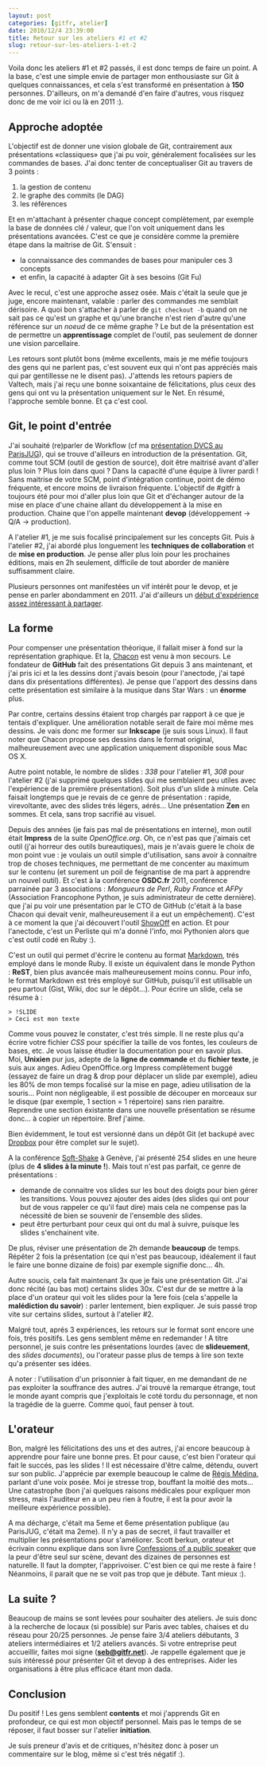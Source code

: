 ```yaml
---
layout: post
categories: [gitfr, atelier]
date: 2010/12/4 23:39:00
title: Retour sur les ateliers #1 et #2
slug: retour-sur-les-ateliers-1-et-2
---
```


Voila donc les ateliers #1 et #2 passés, il est donc temps de faire un point. A la base, c'est une simple envie de partager mon enthousiaste sur Git à quelques connaissances, et cela s'est transformé en présentation à **150** personnes. D'ailleurs, on m'a demandé d'en faire d'autres, vous risquez donc de me voir ici ou là en 2011 :).

Approche adoptée
----------------

L'objectif est de donner une vision globale de  Git, contrairement aux présentations «classiques» que j'ai pu voir, généralement focalisées sur les commandes de bases. J'ai donc tenter de conceptualiser Git au travers de 3 points :

1. la gestion de contenu
2. le graphe des commits (le DAG)
3. les références

Et en m'attachant à présenter chaque concept complètement, par exemple la base de données clé / valeur, que l'on voit uniquement dans les présentations avancées. C'est ce que je considère comme la première étape dans la maitrise de Git. S'ensuit :

* la connaissance des commandes de bases pour manipuler ces 3 concepts
* et enfin, la capacité à adapter Git à ses besoins (Git Fu)

Avec le recul, c'est une approche assez osée. Mais c'était la seule que je juge, encore maintenant, valable : parler des commandes me semblait dérisoire. A quoi bon s'attacher à parler de `git checkout -b` quand on ne sait pas ce qu'est un graphe et qu'une branche n'est rien d'autre qu'une référence sur un *noeud* de ce même graphe ? Le but de la présentation est de permettre un **apprentissage** complet de l'outil, pas seulement de donner une vision parcellaire.

Les retours sont plutôt bons (même excellents, mais je me méfie toujours des gens qui ne parlent pas, c'est souvent eux qui n'ont pas appréciés mais qui par gentillesse ne le disent pas). J'attends les retours papiers de Valtech, mais j'ai reçu une bonne soixantaine de félicitations, plus ceux des gens qui ont vu la présentation uniquement sur le Net. En résumé, l'approche semble bonne. Et ça c'est cool.

Git, le point d'entrée
----------------------

J'ai souhaité (re)parler de Workflow (cf ma [présentation DVCS au ParisJUG](http://www.parisjug.org/xwiki/bin/view/Meeting/20100511)), qui se trouve d'ailleurs en introduction de la présentation. Git, comme tout SCM (outil de gestion de source), doit être maitrisé avant d'aller plus loin ? Plus loin dans quoi ? Dans la capacité d'une équipe à livrer pardi ! Sans maitrise de votre SCM, point d'intégration continue, point de démo fréquente, et encore moins de livraison fréquente. L'objectif de #gitfr à toujours été pour moi d'aller plus loin que Git et d'échanger autour de la mise en place d'une chaine allant du développement à la mise en production. Chaine que l'on appelle maintenant **devop** (développement -> Q/A -> production).

A l'atelier #1, je me suis focalisé principalement sur les concepts Git. Puis à l'atelier #2, j'ai abordé plus longuement les **techniques de collaboration** et de **mise en production**. Je pense aller plus loin pour les prochaines éditions, mais en 2h seulement, difficile de tout aborder de manière suffisamment claire.

Plusieurs personnes ont manifestées un vif intérêt pour le devop, et je pense en parler abondamment en 2011. J'ai d'ailleurs un [début d'expérience assez intéressant à partager](http://groups.google.com/group/paris-devops/browse_thread/thread/7619021dfdbdd851).

La forme
--------

Pour compenser une présentation théorique, il fallait miser à fond sur la représentation graphique. Et la, [Chacon](http://twitter.com/chacon) est venu à mon secours. Le fondateur de **GitHub** fait des présentations Git depuis 3 ans maintenant, et j'ai pris ici et la les dessins dont j'avais besoin (pour l'anectode, j'ai tapé dans dix présentations différentes). Je pense que l'apport des dessins dans cette présentation est similaire à la musique dans Star Wars : un **énorme** plus.

Par contre, certains dessins étaient trop chargés par rapport à ce que je tentais d'expliquer. Une amélioration notable serait de faire moi même mes dessins. Je vais donc me former sur **Inkscape** (je suis sous Linux). Il faut noter que Chacon propose ses dessins dans le format original, malheureusement avec une application uniquement disponible sous Mac OS X.

Autre point notable, le nombre de slides : *338* pour l'atelier #1, *308* pour l'atelier #2 (j'ai supprimé quelques slides qui me semblaient peu utiles avec l'expérience de la première présentation). Soit plus d'un slide à minute. Cela faisait longtemps que je revais de ce genre de présentation : rapide, virevoltante, avec des slides trés légers, aérés... Une présentation **Zen** en sommes. Et cela, sans trop sacrifié au visuel.

Depuis des années (je fais pas mal de présentations en interne), mon outil était **Impress** de la suite *OpenOffice.org*. Oh, ce n'est pas que j'aimais cet outil (j'ai horreur des outils bureautiques), mais je n'avais guere le choix de mon point vue : je voulais un outil simple d'utilisation, sans avoir à connaitre trop de choses techniques, me permettant de me concenter au maximum sur le contenu (et surement un poil de feignantise de ma part à apprendre un nouvel outil). Et c'est à la conférence **OSDC.fr** 2011, conférence parrainée par 3 associations : *Mongueurs de Perl*, *Ruby France* et *AFPy* (Association Francophone Python, je suis administrateur de cette dernière). que j'ai pu voir une présentation par le CTO de GitHub (c'était à la base Chacon qui devait venir, malheureusement il a eut un empêchement). C'est à ce moment la que j'ai découvert l'outil [ShowOff](https://github.com/schacon/showoff) en action. Et pour l'anectode, c'est un Perliste qui m'a donné l'info, moi Pythonien alors que c'est outil codé en Ruby :).

C'est un outil qui permet d'écrire le contenu au format [Markdown](http://daringfireball.net/projects/markdown/), trés employé dans le monde Ruby. Il existe un équivalent dans le monde Python : **ReST**, bien plus avancée mais malheureusement moins connu. Pour info, le format Markdown est trés employé sur GitHub, puisqu'il est utilisable un peu partout (Gist, Wiki, doc sur le dépôt...). Pour écrire un slide, cela se résume à :

    > !SLIDE
    > Ceci est mon texte

Comme vous pouvez le constater, c'est trés simple. Il ne reste plus qu'a écrire votre fichier *CSS* pour spécifier la taille de vos fontes, les couleurs de bases, etc. Je vous laisse étudier la documentation pour en savoir plus. Moi, **Unixien** pur jus, adepte de la **ligne de commande** et du **fichier texte**, je suis aux anges. Adieu OpenOffice.org Impress complètement buggé (essayez de faire un drag & drop pour déplacer un slide par exemple), adieu les 80% de mon temps focalisé sur la mise en page, adieu utilisation de la souris... Point non négligeable, il est possible de découper en morceaux sur le disque (par exemple, 1 section = 1 répertoire) sans rien paraitre. Reprendre une section éxistante dans une nouvelle présentation se résume donc... à copier un répertoire. Bref j'aime.

Bien évidemment, le tout est versionné dans un dépôt Git (et backupé avec [Dropbox](http://www.dropbox.com) pour être complet sur le sujet).

A la conférence [Soft-Shake](http://www.soft-shake.ch/) à Genève, j'ai  présenté 254 slides en une heure (plus de **4 slides à la minute !**). Mais tout n'est pas parfait, ce genre de présentations :

* demande de connaitre vos slides sur les bout des doigts pour bien gérer les transitions. Vous pouvez ajouter des aides (des slides qui ont pour but de vous rappeler ce qu'il faut dire) mais cela ne compense pas la nécessité de bien se souvenir de l'ensemble des slides.
* peut être perturbant pour ceux qui ont du mal à suivre, puisque les slides s'enchainent vite.

De plus, réviser une présentation de 2h demande **beaucoup** de temps. Répêter 2 fois la présentation (ce qui n'est pas beaucoup, idéalement il faut le faire une bonne dizaine de fois) par exemple signifie donc... 4h.

Autre soucis, cela fait maintenant 3x que je fais une présentation Git. J'ai donc récité (au bas mot) certains slides 30x. C'est dur de se mettre à la place d'un orateur qui voit les slides pour la 1ere fois (cela s'appelle la **malédiction du savoir**) : parler lentement, bien expliquer. Je suis passé trop vite sur certains slides, surtout à l'atelier #2.

Malgré tout, aprés 3 expériences, les retours sur le format sont encore une fois, trés positifs. Les gens semblent même en redemander ! A titre personnel, je suis contre les présentations lourdes (avec de **slideuement**, des *slides documents*), ou l'orateur passe plus de temps à lire son texte qu'a présenter ses idées.


A noter : l'utilisation d'un prisonnier à fait tiquer, en me demandant de ne pas exploiter la souffrance des autres. J'ai trouvé la remarque étrange, tout le monde ayant compris que j'exploitais le coté tordu du personnage, et non la tragédie de la guerre. Comme quoi, faut penser à tout.

L'orateur
---------

Bon, malgré les félicitations des uns et des autres, j'ai encore beaucoup à apprendre pour faire une bonne pres. Et pour cause, c'est bien l'orateur qui fait le succés, pas les slides ! Il est nécessaire d'être calme, détendu, ouvert sur son public. J'apprécie par exemple beaucoup le calme de [Régis Médina](http://www.regismedina.com/about), parlant d'une voix posée. Moi je stresse trop, bouffant la moitié des mots... Une catastrophe (bon j'ai quelques raisons médicales pour expliquer mon stress, mais l'auditeur en a un peu rien à foutre, il est la pour avoir la meilleure expérience possible).

A ma décharge, c'était ma 5eme et 6eme présentation publique (au ParisJUG, c'était ma 2eme). Il n'y a pas de secret, il faut travailler et multiplier les présentations pour s'améliorer. Scott berkun, orateur et écrivain connu explique dans son livre [Confessions of a public speaker](http://www.amazon.com/gp/product/B002VL1CGM/) que la peur d'être seul sur scène, devant des dizaines de personnes est naturelle. Il faut la dompter, l'apprivoiser. C'est bien ce qui me reste à faire ! Néanmoins, il parait que ne se voit pas trop que je débute. Tant mieux :).

La suite ?
----------

Beaucoup de mains se sont levées pour souhaiter des ateliers. Je suis donc à la recherche de locaux (si possible) sur Paris avec tables, chaises et du réseau pour 20/25 personnes. Je pense faire 3/4 ateliers débutants, 3 ateliers intermédiaires et 1/2 ateliers avancés. Si votre entreprise peut accueillir, faites moi signe (**seb@gitfr.net**). Je rappelle également que je suis intéressé pour présenter Git et devop à des entreprises. Aider les organisations à être plus efficace étant mon dada.

Conclusion
----------------

Du positif ! Les gens semblent **contents** et moi j'apprends Git en profondeur, ce qui est mon objectif personnel. Mais pas le temps de se réposer, il faut bosser sur l'atelier **initiation**.

Je suis preneur d'avis et de critiques, n'hésitez donc à poser un commentaire sur le blog, même si c'est trés négatif :).
